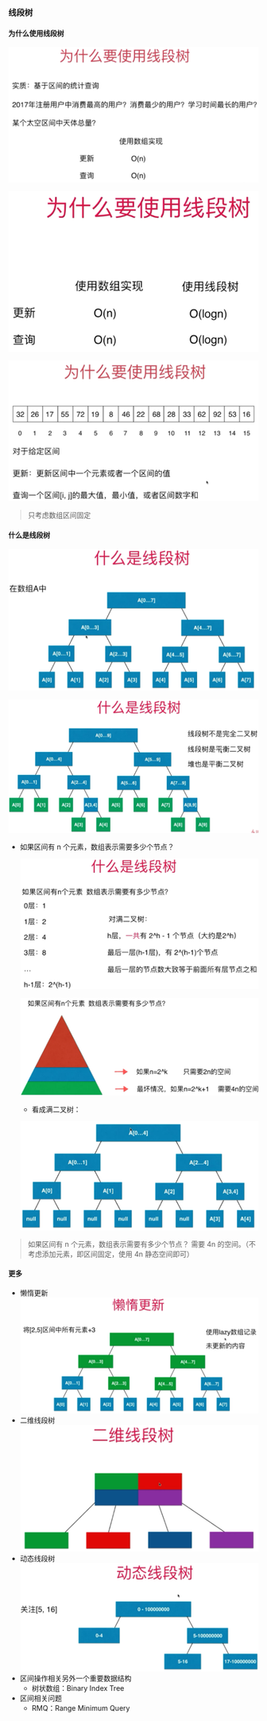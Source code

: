 ### 线段树
#### 为什么使用线段树

![为什么使用线段树1](为什么使用线段树1.png)

![为什么使用线段树2](为什么使用线段树2.png)

![为什么使用线段树3](为什么使用线段树3.png)

> 只考虑数组区间固定

#### 什么是线段树

![什么是线段树1](什么是线段树1.png)

![什么是线段树2](什么是线段树2.png)

- 如果区间有 n 个元素，数组表示需要多少个节点？

    ![数组节点数](数组节点数.png)
    
    ![数组节点数2](数组节点数2.png)
    
    - 看成满二叉树：
    
    ![数组节点数3](数组节点数3.png)

> 如果区间有 n 个元素，数组表示需要有多少个节点？ 需要 4n 的空间。（不考虑添加元素，即区间固定，使用 4n 静态空间即可）

#### 更多
- 懒惰更新
![懒惰更新](懒惰更新.png)
- 二维线段树
![二维线段树](二维线段树.png)
- 动态线段树
![动态线段树](动态线段树.png)
- 区间操作相关另外一个重要数据结构
    - 树状数组：Binary Index Tree
- 区间相关问题
    - RMQ：Range Minimum Query




